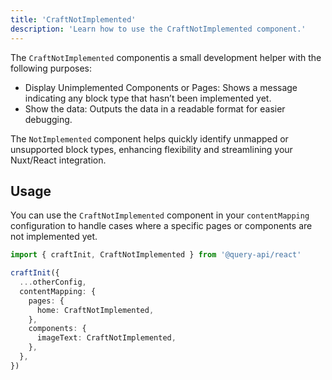```yaml
---
title: 'CraftNotImplemented'
description: 'Learn how to use the CraftNotImplemented component.'
---
```


The `CraftNotImplemented` componentis a small development helper with the following purposes:

- Display Unimplemented Components or Pages: Shows a message indicating any block type that hasn’t been implemented yet.
- Show the data: Outputs the data in a readable format for easier debugging.

The `NotImplemented` component helps quickly identify unmapped or unsupported block types, enhancing flexibility and streamlining your Nuxt/React integration.

## Usage

You can use the `CraftNotImplemented` component in your `contentMapping` configuration to handle cases where a specific pages or components are not implemented yet.

```ts
import { craftInit, CraftNotImplemented } from '@query-api/react'

craftInit({
  ...otherConfig,
  contentMapping: {
    pages: {
      home: CraftNotImplemented,
    },
    components: {
      imageText: CraftNotImplemented,
    },
  },
})
```